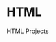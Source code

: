 # HTML
HTML Projects
<!DOCTYPE html>
<html>
<head>
	<title>MY PAGE</title>
	<meta name="viewport" content="width=device-width, initial-scale=1">
	<link rel="stylesheet" href="https://cdnjs.cloudflare.com/ajax/libs/font-awesome/4.7.0/css/font-awesome.min.css">
	<style>
		}

		h1{
			color: white;
		}
		h1:hover{
			color: red;
		}
		img{
			border-radius:100%;
		}
		img:hover{
			/*border-radius: 0%;*/
			transform: rotate(40deg);
		}
		}

		.fa-facebook {
  			background: #3B5998;
  			
		}
		.fa:hover{

			margin-bottom:60;
			font-size: 30px;
			color: white;
			padding:30px 34px;
			background-color:blue;
            border-radius: 90%;
            opacity: 1;

            
		}
		.fa{

			margin-bottom:60;
			font-size: 25px;
			color: black;
			padding:30px 34px;
			background-color:white;
            border-radius:35%;
            opacity: 0.8;
            transition-property: color,background,border-radius,opacity ;
            transition-duration: 0.5s;
            transition-timing-function: linear;
            transition-delay: 0.5s;

		}
		a{
			text-decoration:none;

		}

		ul {
		  list-style-type: none;
		  margin: -9px -9px 0px -9px;
		  padding: 0;
		  overflow: hidden;
		  background-color: blue;
		}

		li {
		  float: left;
		}

		li a {
		  display: block;
		  color: white;
		  text-align: center;
		  padding: 16px 18px;
		  text-decoration:;
		}

		li a:hover:not(.active) {
		  background-color: #111;
		}

		.active {
		  background-color: #4CAF50;
		}
          }
          .opacity{
          	background-color: gray;
          	text-align: center;
          	width:50%;
        }


         #footer {
        	margin-left: 0px;
		}
		#footer h1:hover{
		}
		a {
			/*float: left;*/
			margin-left: 20px;
		}
		a:hover{

		





	</style>
</head>
<body>
	<ul>
       <li><a class="active" href="#home">Home</a></li>
       <li><a href="#news">News</a></li>
       <li><a href="http://gmail.com/">Contact</a></li>
       <li><a href="#about">About</a></li>
  </ul>
</body>



<body style="background-image: url(https://img.freepik.com/free-vector/blue-light-arrow-black-with-hexagon-mesh-background_33869-669.jpg?size=626&ext=jpg); background-size: 100% 300%; background-repeat: no-repeat;">
		
		<center>
				<h1 style="color:red">I'm Web-Developer</h1>
		
	
				<img src="https://scontent.fixc1-2.fna.fbcdn.net/v/t1.0-9/58796954_426090148148851_8414459223471030272_n.jpg?_nc_cat=106&_nc_ht=scontent.fixc1-2.fna&oh=73d5487a61b30be313b709b479a68472&oe=5D93DD2E&dl=1" alt="PRAVI" width="270" height="270">
				<h1 style="color:orange">B.Uma Maheshwar</h1>

					<h2 style= "color: white">“We love what we do and we do what our clients love & </h2>
						<h2 style= "color: white">work with great clients all over the world to </h2>
							<h2 style= "color: white">create thoughtful and purposeful websites.” </h2	>
				<div id ="footer">
					<h1><a href="https://www.facebook.com" class="fa fa-facebook"></a></h1>
					<h1><a href="#" class="fa fa-twitter"></a></h1>
					<h1><a href="https://www.instagram.com/pravi134/" class="fa fa-instagram"></a></h1>
					<h1><a href="https://myaccount.google.com/?utm_source=OGB&tab=rk&utm_medium=act" class="fa fa-google"></a></h1>
				</div>
		</center>
</body>
</html> `
